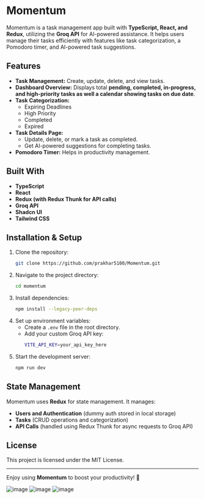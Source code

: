 # Momentum

Momentum is a task management app built with **TypeScript, React, and Redux**, utilizing the **Groq API** for AI-powered assistance. It helps users manage their tasks efficiently with features like task categorization, a Pomodoro timer, and AI-powered task suggestions.

## Features

- **Task Management:** Create, update, delete, and view tasks.
- **Dashboard Overview:** Displays total **pending, completed, in-progress, and high-priority tasks as well a calendar showing tasks on due date**.
- **Task Categorization:**
  - Expiring Deadlines
  - High Priority
  - Completed
  - Expired
- **Task Details Page:**
  - Update, delete, or mark a task as completed.
  - Get AI-powered suggestions for completing tasks.
- **Pomodoro Timer:** Helps in productivity management.

## Built With

- **TypeScript**
- **React**
- **Redux (with Redux Thunk for API calls)**
- **Groq API**
- **Shadcn UI**
- **Tailwind CSS**

## Installation & Setup

1. Clone the repository:
   ```sh
   git clone https://github.com/prakhar5100/Momentum.git
   ```
2. Navigate to the project directory:
   ```sh
   cd momentum
   ```
3. Install dependencies:
   ```sh
   npm install --legacy-peer-deps
   ```
4. Set up environment variables:
   - Create a `.env` file in the root directory.
   - Add your custom Groq API key:
     ```sh
     VITE_API_KEY=your_api_key_here
     ```
5. Start the development server:
   ```sh
   npm run dev
   ```

## State Management

Momentum uses **Redux** for state management. It manages:
- **Users and Authentication** (dummy auth stored in local storage)
- **Tasks** (CRUD operations and categorization)
- **API Calls** (handled using Redux Thunk for async requests to Groq API)

## License

This project is licensed under the MIT License.

---

Enjoy using **Momentum** to boost your productivity! 🚀


![image](https://github.com/user-attachments/assets/72c590cc-3bc1-4586-b562-764731f031e9)
![image](https://github.com/user-attachments/assets/02388237-fd1a-45e8-b367-0827be85ed5b)
![image](https://github.com/user-attachments/assets/579f63d1-d02d-4c05-ba19-416dd51a4236)

